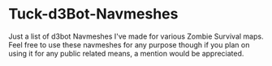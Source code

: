 # Tuck-d3Bot-Navmeshes
Just a list of d3bot Navmeshes I've made for various Zombie Survival maps. 
Feel free to use these navmeshes for any purpose though if you plan on using it for any public related means, a mention would be appreciated. 

